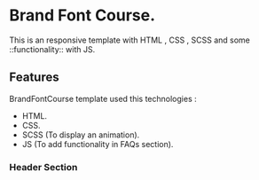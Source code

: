 

# Brand Font Course.

This is an responsive template with HTML , CSS , SCSS and some ::functionality:: with JS.


## Features

BrandFontCourse template used this technologies :
- HTML.
- CSS.
- SCSS (To display an animation).
- JS (To add functionality in FAQs section).


### Header Section
